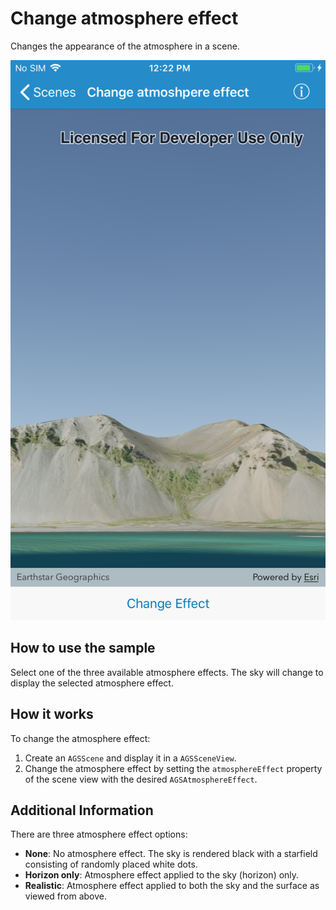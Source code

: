 # Change atmosphere effect

Changes the appearance of the atmosphere in a scene.

![Image](image1.png)

## How to use the sample

Select one of the three available atmosphere effects. The sky will
change to display the selected atmosphere effect.

## How it works

To change the atmosphere effect:

1.  Create an `AGSScene` and display it in a `AGSSceneView`.
2.  Change the atmosphere effect by setting the `atmosphereEffect`
    property of the scene view with the desired `AGSAtmosphereEffect`.

## Additional Information

There are three atmosphere effect options:

  - **None**: No atmosphere effect. The sky is rendered black with a
    starfield consisting of randomly placed white dots.
  - **Horizon only**: Atmosphere effect applied to the sky (horizon)
    only.
  - **Realistic**: Atmosphere effect applied to both the sky and the
    surface as viewed from above.
